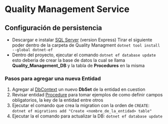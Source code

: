 ﻿# Quality Management Service

## Configuración de persistencia
* Descargar e instalar [SQL Server](https://www.microsoft.com/es-es/sql-server/sql-server-downloads) (version Express)
Tirar el siguiente poder dentro de la carpeta de Quality Managment `dotnet tool install --global dotnet-ef`
* Dentro del proyecto, ejecutar el comando `dotnet ef database update` esto deberia de crear la base de datos
  la cual se llama **Quality_Management_DB** y la tabla de **Procedures** en la misma 

### Pasos para agregar una nueva Entidad
  1. Agregar al [DbContext](./DataAccess/QualityManagementDbContext.cs) un nuevo **DbSet** de la entidad en cuestion
  2. Revisar entidad [Procedure](./Model/Procedure.cs) para tomar ejemplos de como definir campos obligatorios, la key de la entidad entre otros
  3. Ejecutar el comando que crea la migration con la orden de `CREATE`: `dotnet ef migrations add "Create <nombre_de_la_entidad> table"`
  4. Ejecutar la el comando para actualizar la DB: `dotnet ef database update` 